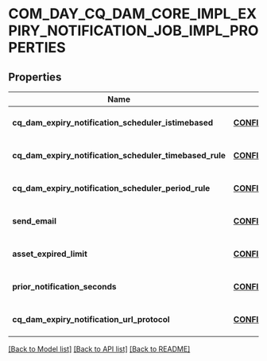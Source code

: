 # COM_DAY_CQ_DAM_CORE_IMPL_EXPIRY_NOTIFICATION_JOB_IMPL_PROPERTIES

## Properties
Name | Type | Description | Notes
------------ | ------------- | ------------- | -------------
**cq_dam_expiry_notification_scheduler_istimebased** | [**CONFIG_NODE_PROPERTY_BOOLEAN**](configNodePropertyBoolean.md) |  | [optional] [default to null]
**cq_dam_expiry_notification_scheduler_timebased_rule** | [**CONFIG_NODE_PROPERTY_STRING**](configNodePropertyString.md) |  | [optional] [default to null]
**cq_dam_expiry_notification_scheduler_period_rule** | [**CONFIG_NODE_PROPERTY_INTEGER**](configNodePropertyInteger.md) |  | [optional] [default to null]
**send_email** | [**CONFIG_NODE_PROPERTY_BOOLEAN**](configNodePropertyBoolean.md) |  | [optional] [default to null]
**asset_expired_limit** | [**CONFIG_NODE_PROPERTY_INTEGER**](configNodePropertyInteger.md) |  | [optional] [default to null]
**prior_notification_seconds** | [**CONFIG_NODE_PROPERTY_INTEGER**](configNodePropertyInteger.md) |  | [optional] [default to null]
**cq_dam_expiry_notification_url_protocol** | [**CONFIG_NODE_PROPERTY_STRING**](configNodePropertyString.md) |  | [optional] [default to null]

[[Back to Model list]](../README.md#documentation-for-models) [[Back to API list]](../README.md#documentation-for-api-endpoints) [[Back to README]](../README.md)


